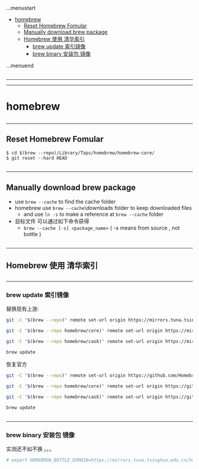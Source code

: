 ...menustart

 - [homebrew](#c922a641cc5dc03a497e540996d12198)
     - [Reset Homebrew Fomular](#a655cf4302df90e17053b41af734deb9)
     - [Manually download brew package](#31cfdc0a967e58b7447b2e9b456d0f2f)
     - [Homebrew 使用 清华索引](#387e3f4aa69662696cce11325cecc502)
         - [brew update 索引镜像](#2b4d5ebf708a8726acef8ace48915e9f)
         - [brew binary 安装包  镜像](#eacd77990df567221ae4eec63f170ef4)

...menuend


<h2 id="c922a641cc5dc03a497e540996d12198"></h2>

-----
-----

# homebrew

<h2 id="a655cf4302df90e17053b41af734deb9"></h2>

-----

## Reset Homebrew Fomular

```
$ cd $(brew --repo)/Library/Taps/homebrew/homebrew-core/
$ git reset --hard HEAD
```


<h2 id="31cfdc0a967e58b7447b2e9b456d0f2f"></h2>

-----

## Manually download brew package 

 - use `brew --cache` to find the cache folder 
 - homebrew use `brew --cache`\downloads folder to keep downloaded files
    - and use `ln -s` to make a reference at `brew --cache` folder 
 - 目标文件 可以通过如下命令获得
    - `brew --cache [-s] <package_name>`  ( -s means from source , not bottle )

<h2 id="387e3f4aa69662696cce11325cecc502"></h2>

-----

## Homebrew 使用 清华索引

<h2 id="2b4d5ebf708a8726acef8ace48915e9f"></h2>

-----

### brew update 索引镜像

替换现有上游:

```bash
git -C "$(brew --repo)" remote set-url origin https://mirrors.tuna.tsinghua.edu.cn/git/homebrew/brew.git

git -C "$(brew --repo homebrew/core)" remote set-url origin https://mirrors.tuna.tsinghua.edu.cn/git/homebrew/homebrew-core.git

git -C "$(brew --repo homebrew/cask)" remote set-url origin https://mirrors.tuna.tsinghua.edu.cn/git/homebrew/homebrew-cask.git

brew update
```

恢复官方

```bash
git -C "$(brew --repo)" remote set-url origin https://github.com/Homebrew/brew.git

git -C "$(brew --repo homebrew/core)" remote set-url origin https://github.com/Homebrew/homebrew-core.git

git -C "$(brew --repo homebrew/cask)" remote set-url origin https://github.com/Homebrew/homebrew-cask.git

brew update
```

<h2 id="eacd77990df567221ae4eec63f170ef4"></h2>

-----

### brew binary 安装包  镜像

实测还不如不换 。。。 

```bash
# export HOMEBREW_BOTTLE_DOMAIN=https://mirrors.tuna.tsinghua.edu.cn/homebrew-bottles
```
